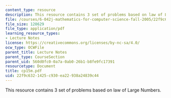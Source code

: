 ```yaml
---
content_type: resource
description: This resource contains 3 set of problems based on law of Large Numbers.
file: /courses/6-042j-mathematics-for-computer-science-fall-2005/22f9c6321425c930ea22938a24839c44_cp15m.pdf
file_size: 128629
file_type: application/pdf
learning_resource_types:
- Lecture Notes
license: https://creativecommons.org/licenses/by-nc-sa/4.0/
ocw_type: OCWFile
parent_title: Lecture Notes
parent_type: CourseSection
parent_uid: 560d0fc0-0a7a-0ab0-26b1-b8fe9fc17391
resourcetype: Document
title: cp15m.pdf
uid: 22f9c632-1425-c930-ea22-938a24839c44
---
```

This resource contains 3 set of problems based on law of Large Numbers.